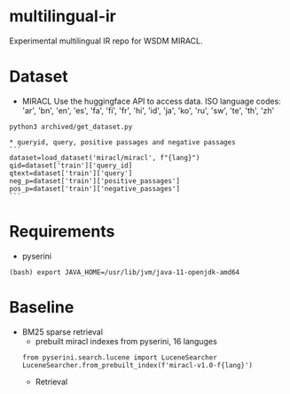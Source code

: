 # multilingual-ir
Experimental multilingual IR repo for WSDM MIRACL.

# Dataset
- MIRACL
Use the huggingface API to access data. ISO language codes: 'ar', 'bn', 'en', 'es', 'fa', 'fi', 'fr', 'hi', 'id', 'ja', 'ko', 'ru', 'sw', 'te', 'th', 'zh'
```
python3 archived/get_dataset.py
```
    * queryid, query, positive passages and negative passages
    ```
    dataset=load_dataset('miracl/miracl', f"{lang}")
    qid=dataset['train']['query_id]
    qtext=dataset['train']['query']
    neg_p=dataset['train']['positive_passages']
    pos_p=dataset['train']['negative_passages']
    ```

# Requirements
- pyserini
```
(bash) export JAVA_HOME=/usr/lib/jvm/java-11-openjdk-amd64
```

# Baseline
- BM25 sparse retrieval
    * prebuilt miracl indexes from pyserini, 16 languges
    ```
    from pyserini.search.lucene import LuceneSearcher
    LuceneSearcher.from_prebuilt_index(f'miracl-v1.0-f{lang}')
    ```
    * Retrieval
    ```

    ```

